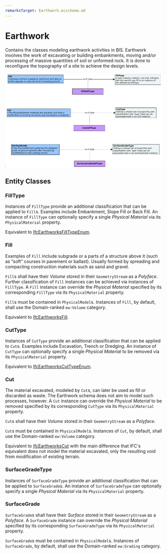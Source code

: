 ```yaml
---
remarksTarget: Earthwork.ecschema.md
---
```


# Earthwork

Contains the classes modeling earthwork activities in BIS. Earthwork involves the work of excavating or building embankments, moving and/or processing of massive quantities of soil or unformed rock. It is done to reconfigure the topography of a site to achieve the design levels.

![Earthwork](./media/Earthwork-classes.png)

## Entity Classes

### FillType

Instances of `FillType` provide an additional classification that can be applied to `Fill`s. Examples include Embankment, Slope Fill or Back Fill. An instance of `FillType` can optionally specify a single *Physical Material* via its `PhysicalMaterial` property.

Equivalent to [IfcEarthworksFillTypeEnum](https://standards.buildingsmart.org/IFC/RELEASE/IFC4_3/HTML/lexical/IfcEarthworksFillTypeEnum.htm).

### Fill

Examples of `Fill` include subgrade or a parts of a structure above it (such as “soft” courses in pavement or ballast). Usually formed by spreading and compacting construction materials such as sand and gravel.

`Fill`s shall have their *Volume* stored in their `GeometryStream` as a *Polyface*. Further classification of `Fill` instances can be achieved via instances of `FillType`. A `Fill` instance can override the *Physical Material* specified by its corresponding `FillType` via its `PhysicalMaterial` property.

`Fill`s must be contained in `PhysicalModel`s. Instances of `Fill`, by default, shall use the Domain-ranked `ew:Volume` category.

Equivalent to [IfcEarthworksFill](https://standards.buildingsmart.org/IFC/RELEASE/IFC4_3/HTML/lexical/IfcEarthworksFill.htm).

### CutType

Instances of `CutType` provide an additional classification that can be applied to `Cut`s. Examples include Excavation, Trench or Dredging. An instance of `CutType` can optionally specify a single *Physical Material* to be removed via its `PhysicalMaterial` property.

Equivalent to [IfcEarthworksCutTypeEnum](https://standards.buildingsmart.org/IFC/RELEASE/IFC4_3/HTML/lexical/IfcEarthworksCutTypeEnum.htm).

### Cut

The material excavated, modeled by `Cut`s, can later be used as fill or discarded as waste. The Earthwork schema does not aim to model such processes, however. A `Cut` instance can override the *Physical Material* to be removed specified by its corresponding `CutType` via its `PhysicalMaterial` property.

`Cut`s shall have their *Volume* stored in their `GeometryStream` as a *Polyface*.

`Cut`s must be contained in `PhysicalModel`s. Instances of `Cut`, by default, shall use the Domain-ranked `ew:Volume` category.

Equivalent to [IfcEarthworksCut](https://standards.buildingsmart.org/IFC/RELEASE/IFC4_3/HTML/lexical/IfcEarthworksCut.htm) with the main difference that IFC's equivalent does not model the material excavated, only the resulting void from modification of existing terrain.

### SurfaceGradeType

Instances of `SurfaceGradeType` provide an additional classification that can be applied to `SurfaceGrade`s. An instance of `SurfaceGradeType` can optionally specify a single *Physical Material* via its `PhysicalMaterial` property.

### SurfaceGrade

`SurfaceGrade`s shall have their *Surface* stored in their `GeometryStream` as a *Polyface*. A `SurfaceGrade` instance can override the *Physical Material* specified by its corresponding `SurfaceGradeType` via its `PhysicalMaterial` property.

`SurfaceGrade`s must be contained in `PhysicalModel`s. Instances of `SurfaceGrade`, by default, shall use the Domain-ranked `ew:Grading` category.